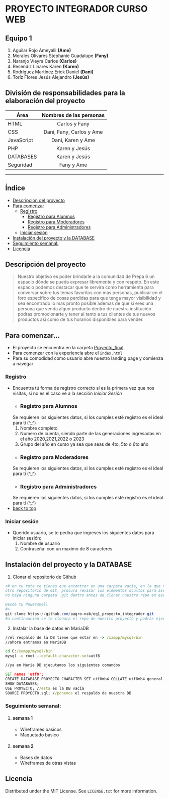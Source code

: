 # PROYECTO INTEGRADOR CURSO WEB
## Equipo 1 
1. Aguilar Rojo Ameyalli **(Ame)**
2. Morales Olivares Stephanie Guadalupe **(Fany)**
3. Naranjo Vieyra Carlos **(Carlos)**
4. Resendiz Linares Karen **(Karen)**
5. Rodríguez Martínez Erick Daniel **(Dani)**
6. Toríz Flores Jesús Alejandro **(Jesús)**
## División de responsabilidades para la elaboración del proyecto
| Área  | Nombres de las personas |
| ------------- |:-------------:|
| HTML    | Carlos y  Fany |
| CSS      | Dani, Fany, Carlos y Ame |
| JavaScript      | Dani, Karen y Ame   |
|PHP| Karen y Jesús |
|DATABASES |  Karen y Jesús |
|Seguridad | Fany y Ame |
****************
## Índice 
- [Descripción del proyecto](#descripción-del-proyecto)
- [Para comenzar](#para-comenzar)
    - [Registro](#registro)
        - [Registro para Alumnos](#registro-para-alumnos)
        - [Registro para Moderadores](#registro-para-moderadores)
        - [Registro para Administradores](#registro-para-administradores)
    - [Iniciar sesión](#iniciar-sesión)
- [Instalación del proyecto y la DATABASE](#instalación-del-proyecto-y-la-database)
- [Seguimiento semanal:](#seguimiento-semanal)
- [Licencia](#licencia)

## Descripción del proyecto 
> Nuestro objetivo es poder brindarle a la comunidad de Prepa 6 un espacio dónde se pueda expresar libremente y con respeto.
> En este espacio podemos destacar que te servira como herramienta para conversar sobre tus temas favoritos con más personas, publicar en el foro especifico de cosas perdidas para que tenga mayor visibilidad y sea encontrado lo mas pronto posible ademas de que si eres una persona que venda algun producto dentro de nuestra institución podras promocionarte y tener al tanto a tus clientes de tus nuevos productos así como de tus horarios disponibles para vender.
## Para comenzar...
- El proyecto se encuentra en la carpeta [Proyecto_final](Proyecto_final)
- Para comenzar con la experiencia abre el `index.html`
- Para su comodidad como usuario abre nuestro landing page y comienza a navegar
### Registro
- Encuentra tú forma de registro correcto sí es la primera vez que nos visitas, si no es el caso ve a la sección _Iniciar Sesión_
    - ### Registro para Alumnos
    Se requieren los siguientes datos, si los cumples esté  registro es el ideal para ti (^_^)
    1. Nombre completo
    2. Numero de cuenta, siendo parte de las generaciones ingresadas en el año 2020,2021,2022 o 2023
    3. Grupo del año en curso ya sea que seas de 4to, 5to o 6to año
    - ### Registro para Moderadores
    Se requieren los siguientes datos, si los cumples esté  registro es el ideal para ti (^_^)
    - ### Registro para Administradores
    Se requieren los siguientes datos, si los cumples esté  registro es el ideal para ti (^_^)
- [back to top](#proyecto-integrador-curso-web)
### Iniciar sesión 
- Querido usuario, se te pedira que ingreses los siguientes datos para iniciar sesión:
    1. Nombre de usuario
    2. Contraseña: con un maximo de 8 caracteres
## Instalación del proyecto y la DATABASE
1.   Clonar el repositorio de Github 
```Powershell 
<# en tu ruta te tienes que encontrar en una carpeta vacia, en la que no tengas 
otro repositorio de Git, procura revisar los elementos ocultos para asegurarte de que 
no haya ninguna carpeta .git dentro antes de clonar nuestro repo en ese carpeta

Desde tu Powershell
#>
git clone https://github.com/aagro-nab/eq1_proyecto_integrador.git
#a continuación se te clonara el repo de nuestro proyecto y podrás ejecutar su contenido
```
2.  Instalar la base de datos en MariaDB
```cmd
//el respaldo de la DB tiene que estar en -> /xampp/mysql/bin
//ahora entramos en MariaDB

cd C:/xampp/mysql/bin
mysql -u root --default-character-set=utf8

//ya en Maria DB ejecutamos los siguientes comandos

SET names 'utf8';
CREATE DATABASE PROYECTO CHARACTER SET utf8mb4 COLLATE utf8mb4_general_ci;
SHOW DATABASES;
USE PROYECTO; //esta es la DB vacía 
SOURCE PROYECTO.sql; //ponemos el respaldo de nuestra DB
```
### Seguimiento semanal:
1. #### semana 1 
    - Wireframes basicos
    - Maquetado básico
2.  #### semana 2
    - Bases de datos 
    - Wireframes de otras vistas
## Licencia
Distributed under the MIT License. See `LICENSE.txt` for more information.
